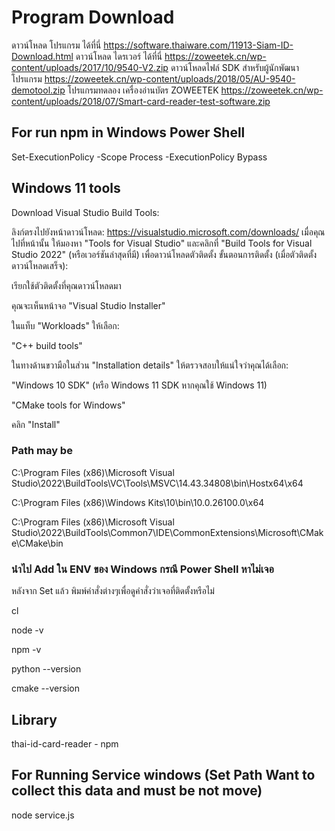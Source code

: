# Program Download

ดาวน์โหลด โปรแกรม ได้ที่นี่ https://software.thaiware.com/11913-Siam-ID-Download.html
ดาวน์โหลด ไดรเวอร์ ได้ที่นี่ https://zoweetek.cn/wp-content/uploads/2017/10/9540-V2.zip
ดาวน์โหลดไฟล์ SDK สำหรับผู้นักพัฒนาโปรแกรม https://zoweetek.cn/wp-content/uploads/2018/05/AU-9540-demotool.zip
โปรแกรมทดลอง เครื่องอ่านบัตร ZOWEETEK https://zoweetek.cn/wp-content/uploads/2018/07/Smart-card-reader-test-software.zip

## For run npm in Windows Power Shell

Set-ExecutionPolicy -Scope Process -ExecutionPolicy Bypass

## Windows 11 tools

Download Visual Studio Build Tools:

ลิงก์ตรงไปยังหน้าดาวน์โหลด: https://visualstudio.microsoft.com/downloads/
เมื่อคุณไปที่หน้านั้น ให้มองหา "Tools for Visual Studio" และคลิกที่ "Build Tools for Visual Studio 2022" (หรือเวอร์ชันล่าสุดที่มี) เพื่อดาวน์โหลดตัวติดตั้ง
ขั้นตอนการติดตั้ง (เมื่อตัวติดตั้งดาวน์โหลดเสร็จ):

เรียกใช้ตัวติดตั้งที่คุณดาวน์โหลดมา

คุณจะเห็นหน้าจอ "Visual Studio Installer"

ในแท็บ "Workloads" ให้เลือก:

"C++ build tools"

ในทางด้านขวามือในส่วน "Installation details" ให้ตรวจสอบให้แน่ใจว่าคุณได้เลือก:

"Windows 10 SDK" (หรือ Windows 11 SDK หากคุณใช้ Windows 11)

"CMake tools for Windows"

คลิก "Install"

### Path may be

C:\Program Files (x86)\Microsoft Visual Studio\2022\BuildTools\VC\Tools\MSVC\14.43.34808\bin\Hostx64\x64

C:\Program Files (x86)\Windows Kits\10\bin\10.0.26100.0\x64

C:\Program Files (x86)\Microsoft Visual Studio\2022\BuildTools\Common7\IDE\CommonExtensions\Microsoft\CMake\CMake\bin

### นำไป Add ใน ENV ของ Windows กรณี Power Shell หาไม่เจอ

หลังจาก Set แล้ว พิมพ์คำสั่งต่างๆเพื่อดูคำสั่งว่าเจอที่ติดตั้งหรือไม่

cl

node -v

npm -v

python --version

cmake --version

## Library

thai-id-card-reader - npm

## For Running Service windows (Set Path Want to collect this data and must be not move)

node service.js